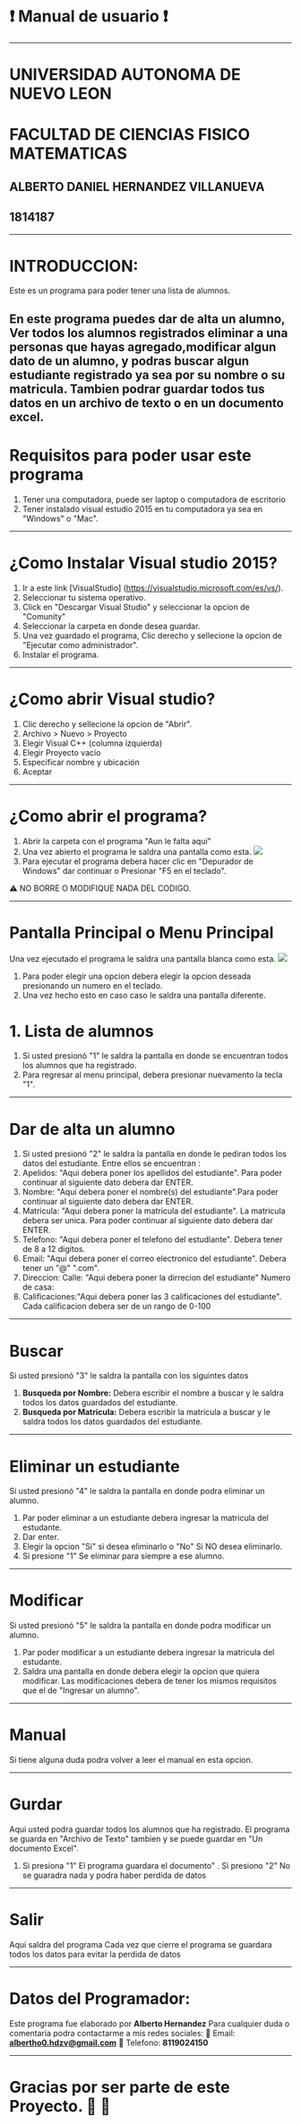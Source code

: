  # :heavy_exclamation_mark: Manual de usuario :heavy_exclamation_mark:
---
#  UNIVERSIDAD AUTONOMA DE NUEVO LEON
#  FACULTAD DE CIENCIAS FISICO MATEMATICAS
##        **ALBERTO DANIEL HERNANDEZ VILLANUEVA**
##                  **1814187**
---

# INTRODUCCION:
Este es un programa para poder tener una lista de alumnos.

En este programa puedes dar de alta un alumno, Ver todos los alumnos registrados eliminar a una personas que hayas agregado,modificar algun dato de un alumno, y podras buscar algun estudiante registrado ya sea por su nombre o su matricula. Tambien podrar guardar todos tus datos en un archivo de texto o en un documento excel.
---

# Requisitos para poder usar este programa
1. Tener una computadora, puede ser laptop o computadora de escritorio
2. Tener instalado visual estudio 2015 en tu computadora ya sea en "Windows" o "Mac".

---
# ¿Como Instalar Visual studio 2015?
1. Ir a este link [VisualStudio] (https://visualstudio.microsoft.com/es/vs/).
2. Seleccionar tu sistema operativo.
3. Click en "Descargar Visual Studio" y seleccionar la opcion de "Comunity"
4. Seleccionar la carpeta en donde desea guardar.
5. Una vez guardado el programa, Clic derecho y sellecione la opcion de "Ejecutar como administrador".
6. Instalar el programa.
---
# ¿Como abrir Visual studio?
1. Clic derecho y sellecione la opcion de "Abrir".
2. Archivo > Nuevo > Proyecto
3. Elegir Visual C++ (columna izquierda)
4. Elegir Proyecto vacío
5. Especificar nombre y ubicación
6. Aceptar
---

# ¿Como abrir el programa?
1. Abrir la carpeta con el programa
  "Aun le falta aqui" 
3. Una vez abierto el programa le saldra una pantalla como esta.
 ![](/Escritorio/1.png)
4. Para ejecutar el programa debera hacer clic en "Depurador de Windows"  dar continuar o Presionar "F5 en el teclado".


:warning:  NO BORRE O MODIFIQUE NADA DEL CODIGO.

---
# Pantalla Principal o Menu Principal
Una vez ejecutado el programa le saldra una pantalla blanca como esta.
 ![](/Escritorio/2.png)

 1. Para poder elegir una opcion debera elegir la opcion deseada presionando un numero en el teclado.
 2. Una vez hecho esto en caso caso le saldra una pantalla diferente.

 # 1. Lista de alumnos
 1. Si usted presionó "1" le saldra la pantalla en donde se encuentran todos los alumnos que ha registrado.
 2. Para regresar al menu principal, debera presionar nuevamento la tecla "1".
 ---

# Dar de alta un alumno
1. Si usted presionó "2" le saldra la pantalla en donde le pediran todos los datos del estudiante.
Entre ellos se encuentran :
 1. Apelidos: "Aqui debera poner los apellidos del estudiante". Para poder continuar al siguiente dato debera dar ENTER.
 2. Nombre: "Aqui debera poner el nombre(s) del estudiante".Para poder continuar al siguiente dato debera dar ENTER.
 3. Matricula: "Aqui debera poner la matricula del estudiante". La matricula debera ser unica. Para poder continuar al siguiente dato debera dar ENTER.
 4. Telefono: "Aqui debera poner el telefono del estudiante". Debera tener de 8 a 12 digitos. 
 5. Email:  "Aqui debera poner el correo electronico del estudiante". Debera tener un "@"  ".com".
 7. Direccion:
    Calle:          "Aqui debera poner la dirrecion  del estudiante"
    Numero de casa:
 8. Calificaciones:"Aqui debera poner las 3 calificaciones del estudiante". Cada calificacion debera ser de un rango de 0-100
---

# Buscar
Si usted presionó "3" le saldra la pantalla con los siguintes datos
1. **Busqueda por Nombre:**
    Debera escribir el nombre a buscar y le saldra todos los datos guardados del estudiante.
2. **Busqueda por Matricula:** 
    Debera escribir la matricula a buscar y le saldra todos los datos guardados del estudiante.
---

# Eliminar un estudiante
Si usted presionó "4" le saldra la pantalla en donde podra eliminar un alumno.
1. Par poder eliminar a un estudiante debera ingresar la matricula del estudante.
2. Dar enter.
3. Elegir la opcion "Si" si desea eliminarlo o "No" Si NO desea eliminarlo.
4. Si presione "1" Se eliminar para siempre a ese alumno.
---

# Modificar
Si usted presionó "5" le saldra la pantalla en donde podra modificar un alumno.
1. Par poder modificar a un estudiante debera ingresar la matricula del estudante.
2. Saldra una pantalla en donde debera elegir la opcion que quiera modificar.
 Las modificaciones debera de tener los mismos requisitos que el de "Ingresar un alumno".

 ---

# Manual
 Si tiene alguna duda podra volver a leer el manual en esta opcion.

 ---

# Gurdar
Aqui usted podra guardar todos los alumnos que ha registrado.
El programa se guarda en "Archivo de Texto"  tambien y se puede guardar en "Un documento Excel".
1. Si presiona "1" El programa guardara el documento" . Si presiono "2" No se guaradra nada y podra haber perdida de datos

---

# Salir
Aqui saldra del programa
    Cada vez que cierre el programa se guardara todos los datos para evitar la perdida de datos

---

# Datos del Programador:
Este programa fue elaborado por **Alberto Hernandez**
Para cualquier duda o comentaria podra contactarme a mis redes sociales:
    :email: Email: **albertho0.hdzv@gmail.com**
    :iphone: Telefono: **8119024150**

---

# Gracias por ser parte de este Proyecto. :pray: :pray:
